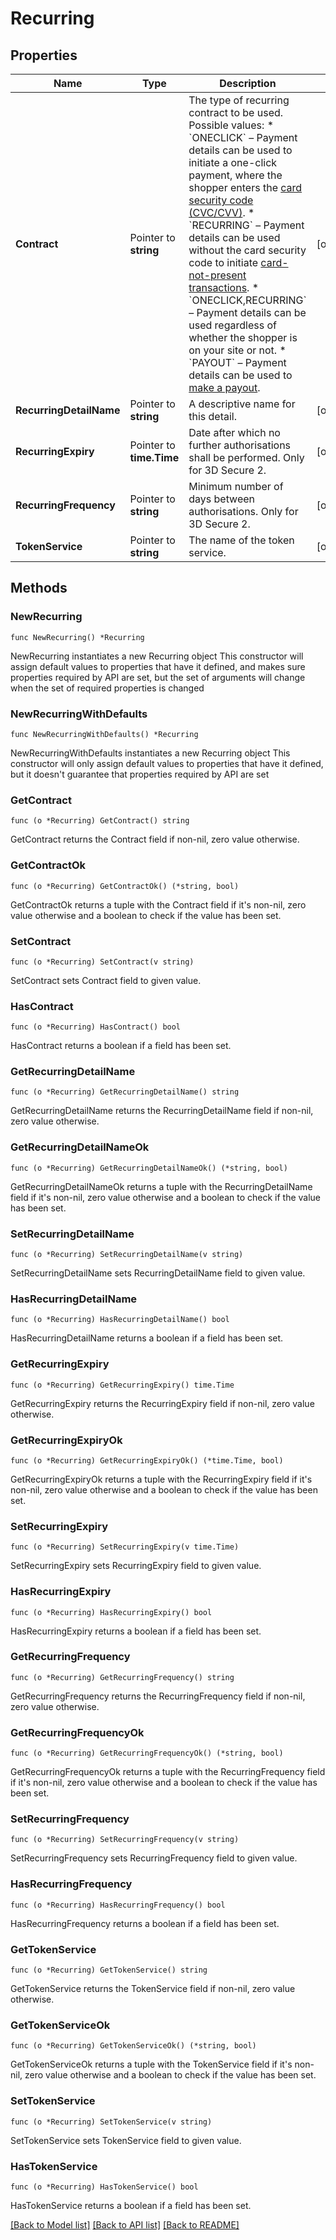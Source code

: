 # Recurring

## Properties

Name | Type | Description | Notes
------------ | ------------- | ------------- | -------------
**Contract** | Pointer to **string** | The type of recurring contract to be used. Possible values: * &#x60;ONECLICK&#x60; – Payment details can be used to initiate a one-click payment, where the shopper enters the [card security code (CVC/CVV)](https://docs.adyen.com/payments-fundamentals/payment-glossary#card-security-code-cvc-cvv-cid). * &#x60;RECURRING&#x60; – Payment details can be used without the card security code to initiate [card-not-present transactions](https://docs.adyen.com/payments-fundamentals/payment-glossary#card-not-present-cnp). * &#x60;ONECLICK,RECURRING&#x60; – Payment details can be used regardless of whether the shopper is on your site or not. * &#x60;PAYOUT&#x60; – Payment details can be used to [make a payout](https://docs.adyen.com/online-payments/online-payouts). | [optional] 
**RecurringDetailName** | Pointer to **string** | A descriptive name for this detail. | [optional] 
**RecurringExpiry** | Pointer to **time.Time** | Date after which no further authorisations shall be performed. Only for 3D Secure 2. | [optional] 
**RecurringFrequency** | Pointer to **string** | Minimum number of days between authorisations. Only for 3D Secure 2. | [optional] 
**TokenService** | Pointer to **string** | The name of the token service. | [optional] 

## Methods

### NewRecurring

`func NewRecurring() *Recurring`

NewRecurring instantiates a new Recurring object
This constructor will assign default values to properties that have it defined,
and makes sure properties required by API are set, but the set of arguments
will change when the set of required properties is changed

### NewRecurringWithDefaults

`func NewRecurringWithDefaults() *Recurring`

NewRecurringWithDefaults instantiates a new Recurring object
This constructor will only assign default values to properties that have it defined,
but it doesn't guarantee that properties required by API are set

### GetContract

`func (o *Recurring) GetContract() string`

GetContract returns the Contract field if non-nil, zero value otherwise.

### GetContractOk

`func (o *Recurring) GetContractOk() (*string, bool)`

GetContractOk returns a tuple with the Contract field if it's non-nil, zero value otherwise
and a boolean to check if the value has been set.

### SetContract

`func (o *Recurring) SetContract(v string)`

SetContract sets Contract field to given value.

### HasContract

`func (o *Recurring) HasContract() bool`

HasContract returns a boolean if a field has been set.

### GetRecurringDetailName

`func (o *Recurring) GetRecurringDetailName() string`

GetRecurringDetailName returns the RecurringDetailName field if non-nil, zero value otherwise.

### GetRecurringDetailNameOk

`func (o *Recurring) GetRecurringDetailNameOk() (*string, bool)`

GetRecurringDetailNameOk returns a tuple with the RecurringDetailName field if it's non-nil, zero value otherwise
and a boolean to check if the value has been set.

### SetRecurringDetailName

`func (o *Recurring) SetRecurringDetailName(v string)`

SetRecurringDetailName sets RecurringDetailName field to given value.

### HasRecurringDetailName

`func (o *Recurring) HasRecurringDetailName() bool`

HasRecurringDetailName returns a boolean if a field has been set.

### GetRecurringExpiry

`func (o *Recurring) GetRecurringExpiry() time.Time`

GetRecurringExpiry returns the RecurringExpiry field if non-nil, zero value otherwise.

### GetRecurringExpiryOk

`func (o *Recurring) GetRecurringExpiryOk() (*time.Time, bool)`

GetRecurringExpiryOk returns a tuple with the RecurringExpiry field if it's non-nil, zero value otherwise
and a boolean to check if the value has been set.

### SetRecurringExpiry

`func (o *Recurring) SetRecurringExpiry(v time.Time)`

SetRecurringExpiry sets RecurringExpiry field to given value.

### HasRecurringExpiry

`func (o *Recurring) HasRecurringExpiry() bool`

HasRecurringExpiry returns a boolean if a field has been set.

### GetRecurringFrequency

`func (o *Recurring) GetRecurringFrequency() string`

GetRecurringFrequency returns the RecurringFrequency field if non-nil, zero value otherwise.

### GetRecurringFrequencyOk

`func (o *Recurring) GetRecurringFrequencyOk() (*string, bool)`

GetRecurringFrequencyOk returns a tuple with the RecurringFrequency field if it's non-nil, zero value otherwise
and a boolean to check if the value has been set.

### SetRecurringFrequency

`func (o *Recurring) SetRecurringFrequency(v string)`

SetRecurringFrequency sets RecurringFrequency field to given value.

### HasRecurringFrequency

`func (o *Recurring) HasRecurringFrequency() bool`

HasRecurringFrequency returns a boolean if a field has been set.

### GetTokenService

`func (o *Recurring) GetTokenService() string`

GetTokenService returns the TokenService field if non-nil, zero value otherwise.

### GetTokenServiceOk

`func (o *Recurring) GetTokenServiceOk() (*string, bool)`

GetTokenServiceOk returns a tuple with the TokenService field if it's non-nil, zero value otherwise
and a boolean to check if the value has been set.

### SetTokenService

`func (o *Recurring) SetTokenService(v string)`

SetTokenService sets TokenService field to given value.

### HasTokenService

`func (o *Recurring) HasTokenService() bool`

HasTokenService returns a boolean if a field has been set.


[[Back to Model list]](../README.md#documentation-for-models) [[Back to API list]](../README.md#documentation-for-api-endpoints) [[Back to README]](../README.md)


